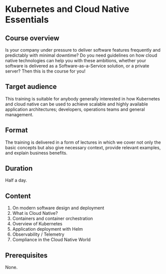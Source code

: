 # Kubernetes and Cloud Native Essentials

## Course overview

Is your company under pressure to deliver software features frequently and predictably with minimal downtime?
Do you need guidelines on how cloud native technologies can help you with these ambitions, whether your software is delivered as a Software-as-a-Service solution, or a private server?
Then this is the course for you!

## Target audience

This training is suitable for anybody generally interested in how Kubernetes and cloud native can be used to achieve scalable and highly available application architectures; developers, operations teams and general management.

## Format

The training is delivered in a form of lectures in which we cover not only the basic concepts but also give necessary context, provide relevant examples, and explain business benefits.

## Duration

Half a day.

## Content

1. On modern software design and deployment
1. What is Cloud Native?
1. Containers and container orchestration
1. Overview of Kubernetes
1. Application deployment with Helm
1. Observability / Telemetry
1. Compliance in the Cloud Native World

## Prerequisites

None.
